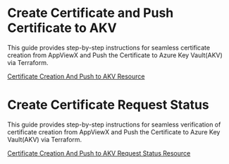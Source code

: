# Create Certificate and Push Certificate to AKV

This guide provides step-by-step instructions for seamless certificate creation from AppViewX and Push the Certificate to Azure Key Vault(AKV) via Terraform.

[Certificate Creation And Push to AKV Resource](./appviewx_create_certificate_push_akv.md)

# Create Certificate Request Status

This guide provides step-by-step instructions for seamless verification of certificate creation from AppViewX and Push the Certificate to Azure Key Vault(AKV) via Terraform.

[Certificate Creation And Push to AKV Request Status Resource](./appviewx_create_push_certificate_request_status.md)
